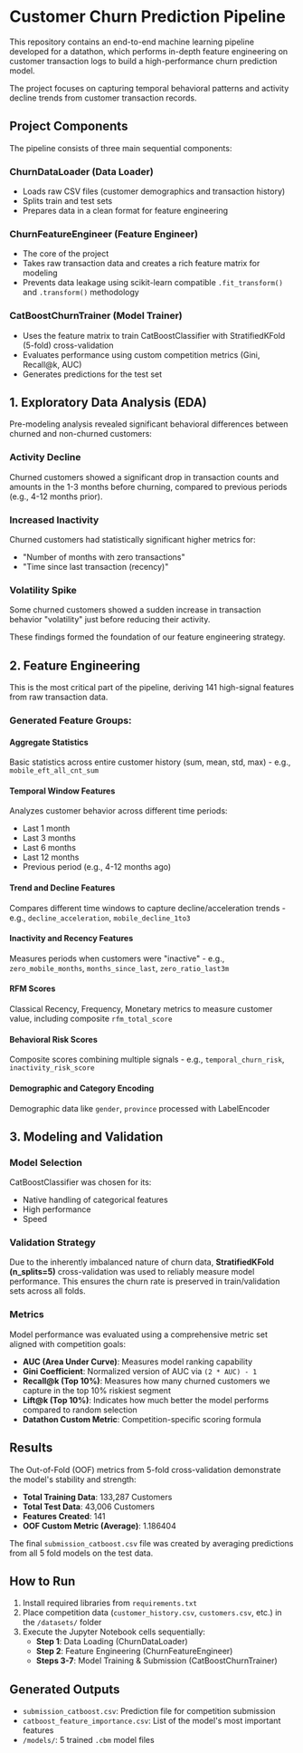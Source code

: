 # Customer Churn Prediction Pipeline

This repository contains an end-to-end machine learning pipeline developed for a datathon, which performs in-depth feature engineering on customer transaction logs to build a high-performance churn prediction model.

The project focuses on capturing temporal behavioral patterns and activity decline trends from customer transaction records.

## Project Components

The pipeline consists of three main sequential components:

### **ChurnDataLoader** (Data Loader)
- Loads raw CSV files (customer demographics and transaction history)
- Splits train and test sets
- Prepares data in a clean format for feature engineering

### **ChurnFeatureEngineer** (Feature Engineer)
- The core of the project
- Takes raw transaction data and creates a rich feature matrix for modeling
- Prevents data leakage using scikit-learn compatible `.fit_transform()` and `.transform()` methodology

### **CatBoostChurnTrainer** (Model Trainer)
- Uses the feature matrix to train CatBoostClassifier with StratifiedKFold (5-fold) cross-validation
- Evaluates performance using custom competition metrics (Gini, Recall@k, AUC)
- Generates predictions for the test set

## 1. Exploratory Data Analysis (EDA)

Pre-modeling analysis revealed significant behavioral differences between churned and non-churned customers:

### **Activity Decline**
Churned customers showed a significant drop in transaction counts and amounts in the 1-3 months before churning, compared to previous periods (e.g., 4-12 months prior).

### **Increased Inactivity**
Churned customers had statistically significant higher metrics for:
- "Number of months with zero transactions"
- "Time since last transaction (recency)"

### **Volatility Spike**
Some churned customers showed a sudden increase in transaction behavior "volatility" just before reducing their activity.

These findings formed the foundation of our feature engineering strategy.

## 2. Feature Engineering

This is the most critical part of the pipeline, deriving 141 high-signal features from raw transaction data.

### **Generated Feature Groups:**

#### **Aggregate Statistics**
Basic statistics across entire customer history (sum, mean, std, max) - e.g., `mobile_eft_all_cnt_sum`

#### **Temporal Window Features**
Analyzes customer behavior across different time periods:
- Last 1 month
- Last 3 months  
- Last 6 months
- Last 12 months
- Previous period (e.g., 4-12 months ago)

#### **Trend and Decline Features**
Compares different time windows to capture decline/acceleration trends - e.g., `decline_acceleration`, `mobile_decline_1to3`

#### **Inactivity and Recency Features**
Measures periods when customers were "inactive" - e.g., `zero_mobile_months`, `months_since_last`, `zero_ratio_last3m`

#### **RFM Scores**
Classical Recency, Frequency, Monetary metrics to measure customer value, including composite `rfm_total_score`

#### **Behavioral Risk Scores**
Composite scores combining multiple signals - e.g., `temporal_churn_risk`, `inactivity_risk_score`

#### **Demographic and Category Encoding**
Demographic data like `gender`, `province` processed with LabelEncoder

## 3. Modeling and Validation

### **Model Selection**
CatBoostClassifier was chosen for its:
- Native handling of categorical features
- High performance
- Speed

### **Validation Strategy**
Due to the inherently imbalanced nature of churn data, **StratifiedKFold (n_splits=5)** cross-validation was used to reliably measure model performance. This ensures the churn rate is preserved in train/validation sets across all folds.

### **Metrics**
Model performance was evaluated using a comprehensive metric set aligned with competition goals:

- **AUC (Area Under Curve)**: Measures model ranking capability
- **Gini Coefficient**: Normalized version of AUC via `(2 * AUC) - 1`
- **Recall@k (Top 10%)**: Measures how many churned customers we capture in the top 10% riskiest segment
- **Lift@k (Top 10%)**: Indicates how much better the model performs compared to random selection
- **Datathon Custom Metric**: Competition-specific scoring formula

## Results

The Out-of-Fold (OOF) metrics from 5-fold cross-validation demonstrate the model's stability and strength:

- **Total Training Data**: 133,287 Customers
- **Total Test Data**: 43,006 Customers  
- **Features Created**: 141
- **OOF Custom Metric (Average)**: 1.186404

The final `submission_catboost.csv` file was created by averaging predictions from all 5 fold models on the test data.

## How to Run

1. Install required libraries from `requirements.txt`
2. Place competition data (`customer_history.csv`, `customers.csv`, etc.) in the `/datasets/` folder
3. Execute the Jupyter Notebook cells sequentially:
   - **Step 1**: Data Loading (ChurnDataLoader)
   - **Step 2**: Feature Engineering (ChurnFeatureEngineer)  
   - **Steps 3-7**: Model Training & Submission (CatBoostChurnTrainer)

## Generated Outputs

- `submission_catboost.csv`: Prediction file for competition submission
- `catboost_feature_importance.csv`: List of the model's most important features
- `/models/`: 5 trained `.cbm` model files